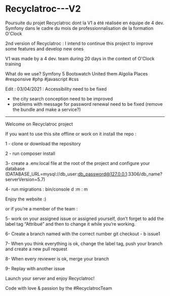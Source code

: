 # Recyclatroc---V2
Poursuite du projet Recyclatroc dont la V1 a été réalisée en équipe de 4 dev. Symfony dans le cadre du mois de professionnalisation de la formation O'Clock

2nd version of Recyclatroc : I intend to continue this project to improve some features and develop new ones

V1 was made by a 4 dev. team during 20 days in the context of O'Clock training

What do we use?
Symfony 5
Bootswatch United them
Algolia Places
#responsive #php #javascript #css

Edit : 03/04/2021 : Accessibility need to be fixed 
+ the city search conception need to be improved
+ problems with message for password renewal need to be fixed (remove the bundle and make a service?)

 ___________________________________________________________________________________________________________________________________

 Welcome on Recyclatroc project

 If you want to use this site offline or work on it install the repo :

 1 - clone or download the repository

 2 - run composer install

 3- create a .env.local file at the root of the project and configure your database (DATABASE_URL=mysql://db_user:db_password@127.0.0.1:3306/db_name?serverVersion=5.7)

 4- run migrations : bin/console d :m : m

 Enjoy the website :)

 or if you’re a member of the team :

 5- work on your assigned issue or assigned yourself, don’t forget to add the label tag “Attribué” and then to change it while you’re working.

 6- Create a branch named with the correct number git checkout - b issue1

 7- When you think everything is ok, change the label tag, push your branch and create a new pull request

 8- When every reviewer is ok, merge your branch

 9- Replay with another issue

 Launch your server and enjoy Recyclatroc!

 Code with love & passion by the #RecyclatrocTeam 
